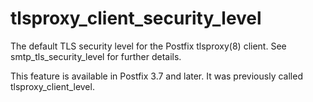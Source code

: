 # tlsproxy_client_security_level 

 The default TLS security level for the Postfix tlsproxy(8)
client. See smtp_tls_security_level for further details. 

 This feature is available in Postfix 3.7 and later. It
was previously called tlsproxy_client_level. 


